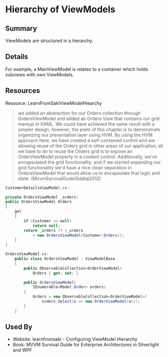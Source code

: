 # Hierarchy of ViewModels

## Summary
ViewModels are structured in a hierarchy.

## Details
For example, a MainViewModel is relates to a container which holds subviews with own ViewModels.

## Resources
Resource: LearnFromSakiViewModelHiearchy

> we added an abstraction for our Orders collection through OrdersViewModel and added an Orders View that contains our grid markup in XAML. We could have achieved the same result with a simpler design, however, the point of this chapter is to demonstrate organizing our presentation layer using HVM. By using the HVM approach here, we have created a self-contained control and are allowing reuse of the Orders grid in other areas of our application; all we have to do to reuse the Orders grid is to expose an OrderViewModel property in a content control. Additionally, we've encapsulated the grid functionality, and if we started expanding our grid functionality we'd have a nice clean separation in OrdersViewModel that would allow us to encapsulate that logic and state. (MvvmSurvivalGuideSiddiqi2012)
```cs
CustomerDetailsViewModel.cs:

private OrdersViewModel _orders;
public OrdersViewModel Orders
{
    get
    {
        if (Customer == null)
            return null;
        return _orders ?? (_orders
            = new OrdersViewModel(Customer.Orders));
    }
}

OrdersViewModel.cs:
    public class OrdersViewModel : ViewModelBase
    {
        public ObservableCollection<OrderViewModel>
            Orders { get; set; }

        public OrdersViewModel(
            IEnumerable<Model.Order> orders)
        {
            Orders = new ObservableCollection<OrderViewModel>(
                orders.Select(o => new OrderViewModel(o)));
        }
    }
```

## Used By
* Website: learnfromsaki - Configuring ViewModel Hierarchy
* Book: MVVM Survival Guide for Enterprise Architectures in Silverlight and WPF

